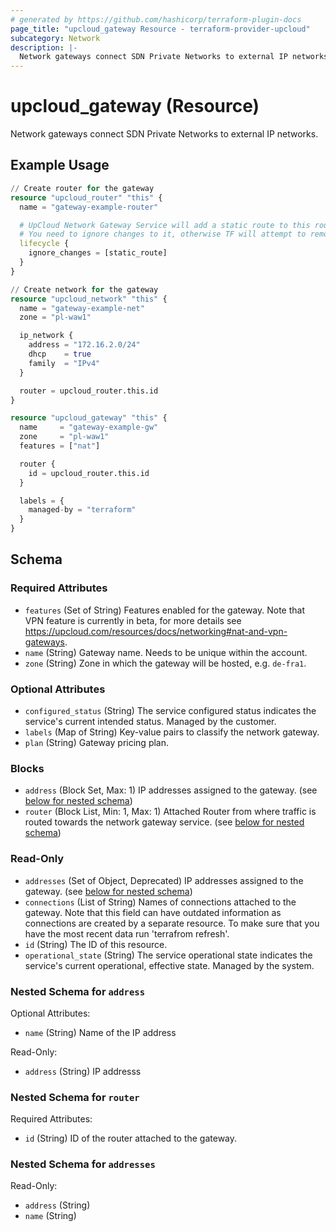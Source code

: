 ```yaml
---
# generated by https://github.com/hashicorp/terraform-plugin-docs
page_title: "upcloud_gateway Resource - terraform-provider-upcloud"
subcategory: Network
description: |-
  Network gateways connect SDN Private Networks to external IP networks.
---
```


# upcloud_gateway (Resource)

Network gateways connect SDN Private Networks to external IP networks.

## Example Usage

```terraform
// Create router for the gateway
resource "upcloud_router" "this" {
  name = "gateway-example-router"

  # UpCloud Network Gateway Service will add a static route to this router to ensure gateway networking is working as intended.
  # You need to ignore changes to it, otherwise TF will attempt to remove the static routes on subsequent applies
  lifecycle {
    ignore_changes = [static_route]
  }
}

// Create network for the gateway
resource "upcloud_network" "this" {
  name = "gateway-example-net"
  zone = "pl-waw1"

  ip_network {
    address = "172.16.2.0/24"
    dhcp    = true
    family  = "IPv4"
  }

  router = upcloud_router.this.id
}

resource "upcloud_gateway" "this" {
  name     = "gateway-example-gw"
  zone     = "pl-waw1"
  features = ["nat"]

  router {
    id = upcloud_router.this.id
  }

  labels = {
    managed-by = "terraform"
  }
}
```

<!-- schema generated by tfplugindocs -->
## Schema

### Required Attributes

- `features` (Set of String) Features enabled for the gateway. Note that VPN feature is currently in beta, for more details see https://upcloud.com/resources/docs/networking#nat-and-vpn-gateways.
- `name` (String) Gateway name. Needs to be unique within the account.
- `zone` (String) Zone in which the gateway will be hosted, e.g. `de-fra1`.

### Optional Attributes

- `configured_status` (String) The service configured status indicates the service's current intended status. Managed by the customer.
- `labels` (Map of String) Key-value pairs to classify the network gateway.
- `plan` (String) Gateway pricing plan.

### Blocks

- `address` (Block Set, Max: 1) IP addresses assigned to the gateway. (see [below for nested schema](#nestedblock--address))
- `router` (Block List, Min: 1, Max: 1) Attached Router from where traffic is routed towards the network gateway service. (see [below for nested schema](#nestedblock--router))

### Read-Only

- `addresses` (Set of Object, Deprecated) IP addresses assigned to the gateway. (see [below for nested schema](#nestedatt--addresses))
- `connections` (List of String) Names of connections attached to the gateway. Note that this field can have outdated information as connections are created by a separate resource. To make sure that you have the most recent data run 'terrafrom refresh'.
- `id` (String) The ID of this resource.
- `operational_state` (String) The service operational state indicates the service's current operational, effective state. Managed by the system.

<a id="nestedblock--address"></a>
### Nested Schema for `address`

Optional Attributes:

- `name` (String) Name of the IP address

Read-Only:

- `address` (String) IP addresss


<a id="nestedblock--router"></a>
### Nested Schema for `router`

Required Attributes:

- `id` (String) ID of the router attached to the gateway.


<a id="nestedatt--addresses"></a>
### Nested Schema for `addresses`

Read-Only:

- `address` (String)
- `name` (String)
